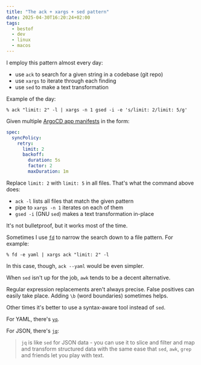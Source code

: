 ```yaml
---
title: "The ack + xargs + sed pattern"
date: 2025-04-30T16:20:24+02:00
tags:
  - bestof
  - dev
  - linux
  - macos
---
```


I employ this pattern almost every day:

- use `ack` to search for a given string in a codebase (git repo)
- use `xargs` to iterate through each finding
- use `sed` to make a text transformation

Example of the day:

```shell
% ack "limit: 2" -l | xargs -n 1 gsed -i -e 's/limit: 2/limit: 5/g'
```

Given multiple [ArgoCD app manifests](https://argo-cd.readthedocs.io/en/stable/) in the form:

```yaml
spec:
  syncPolicy:
    retry:
      limit: 2
      backoff:
        duration: 5s
        factor: 2
        maxDuration: 1m
```

Replace `limit: 2` with `limit: 5` in all files. That's what the command above
does:

- `ack -l` lists all files that match the given pattern
- pipe to `xargs -n 1` iterates on each of them
- `gsed -i` (GNU `sed`) makes a text transformation in-place

It's not bulletproof, but it works most of the time.

Sometimes I use [`fd`](https://github.com/sharkdp/fd) to narrow the search down
to a file pattern. For example:

```shell
% fd -e yaml | xargs ack "limit: 2" -l
```

In this case, though, `ack --yaml` would be even simpler.

When `sed` isn't up for the job, `awk` tends to be a decent alternative.

Regular expression replacements aren't always precise.
False positives can easily take place.
Adding `\b` (word boundaries) sometimes helps.

Other times it's better to use a syntax-aware tool instead of `sed`.

For YAML, there's [`yq`](https://github.com/mikefarah/yq).

For JSON, there's [`jq`](https://jqlang.org/):

> `jq` is like `sed` for JSON data - you can use it to slice and filter and map
> and transform structured data with the same ease that `sed`, `awk`, `grep` and
> friends let you play with text.


